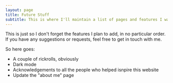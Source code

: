 ```yaml
---
layout: page
title: Future Stuff
subtitle: This is where I'll maintain a list of pages and features I want to add to this website.  
--- 
```

This is just so I don't forget the features I plan to add, in no particular order. If you have any suggestions or requests, feel free to get in touch with me.  

So here goes:

* A couple of rickrolls, obviously
* Dark mode
* Acknowledgements to all the people who helped isnpire this website
* Update the "about me" page
